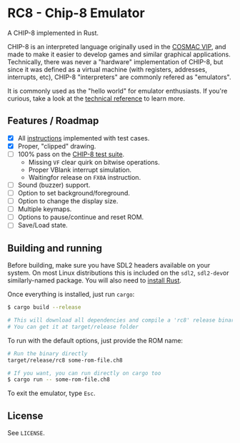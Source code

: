 # RC8 - Chip-8 Emulator

A CHIP-8 implemented in Rust.

CHIP-8 is an interpreted language originally used in the [COSMAC VIP](https://en.wikipedia.org/wiki/COSMAC_VIP), and made to make it easier to develop games and similar graphical applications. Technically, there was never a "hardware" implementation of CHIP-8, but since it was defined as a virtual machine (with registers, addresses, interrupts, etc), CHIP-8 "interpreters" are commonly refered as "emulators".

It is commonly used as the "hello world" for emulator enthusiasts. If you're curious, take a look at the [technical reference](https://github.com/mattmikolay/chip-8/wiki/CHIP%E2%80%908-Technical-Reference) to learn more.

## Features / Roadmap

- [X] All [instructions](https://github.com/mattmikolay/chip-8/wiki/CHIP%E2%80%908-Instruction-Set) implemented with test cases.
- [X] Proper, "clipped" drawing.
- [ ] 100% pass on the [CHIP-8 test suite](https://github.com/Timendus/chip8-test-suite).
  - Missing `VF` clear quirk on bitwise operations.
  - Proper VBlank interrupt simulation.
  - Waitingfor release on `FX0A` instruction.
- [ ] Sound (buzzer) support.
- [ ] Option to set background/foreground.
- [ ] Option to change the display size.
- [ ] Multiple keymaps.
- [ ] Options to pause/continue and reset ROM.
- [ ] Save/Load state.

## Building and running

Before building, make sure you have SDL2 headers available on your system. On most Linux distributions this is included on the `sdl2`, `sdl2-dev`or similarly-named package. You will also need to [install Rust](https://www.rust-lang.org/tools/install).

Once everything is installed, just run `cargo`:

```sh
$ cargo build --release

# This will download all dependencies and compile a 'rc8' release binary.
# You can get it at target/release folder
```

To run with the default options, just provide the ROM name:

```sh
# Run the binary directly
target/release/rc8 some-rom-file.ch8

# If you want, you can run directly on cargo too
$ cargo run -- some-rom-file.ch8
```

To exit the emulator, type `Esc`.

## License

See `LICENSE`.
